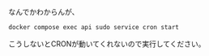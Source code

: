なんでかわからんが、
```bash
docker compose exec api sudo service cron start
```
こうしないとCRONが動いてくれないので実行してください。